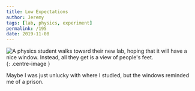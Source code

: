 ```yaml
---
title: Low Expectations
author: Jeremy
tags: [lab, physics, experiment]
permalink: /195
date: 2019-11-08
---
```


![A physics student walks toward their new lab, hoping that it will have a nice window. Instead, all they get is a view of people's feet.](https://res.cloudinary.com/dh3hm8pb7/image/upload/c_scale,q_auto:best,w_615/v1535842782/Handwaving/Published/LowExpectations.png){: .centre-image }

Maybe I was just unlucky with where I studied, but the windows reminded me of a prison.
